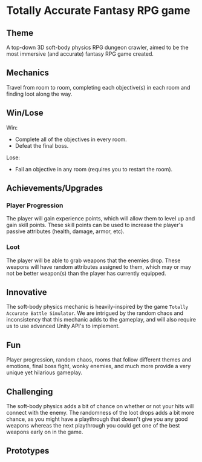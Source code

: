 # Totally Accurate Fantasy RPG game 

## Theme

A top-down 3D soft-body physics RPG dungeon crawler, aimed to be the most immersive (and accurate) fantasy RPG game created.

## Mechanics

Travel from room to room, completing each objective(s) in each room and finding loot along the way.

## Win/Lose

Win:
- Complete all of the objectives in every room.
- Defeat the final boss.

Lose:
- Fail an objective in any room (requires you to restart the room).

## Achievements/Upgrades

### Player Progression

The player will gain experience points, which will allow them to level up and gain skill points. These skill points can be used to increase the player's passive attributes (health, damage, armor, etc).

### Loot
The player will be able to grab weapons that the enemies drop. These weapons will have random attributes assigned to them, which may or may not be better weapon(s) than the player has currently equipped.

## Innovative

The soft-body physics mechanic is heavily-inspired by the game `Totally Accurate Battle Simulator`. We are intrigued by the random chaos and inconsistency that this mechanic adds to the gameplay, and will also require us to use advanced Unity API's to implement.

## Fun

Player progression, random chaos, rooms that follow different themes and emotions, final boss fight, wonky enemies, and much more provide a very unique yet hilarious gameplay.

## Challenging

The soft-body physics adds a bit of chance on whether or not your hits will connect with the enemy. The randomness of the loot drops adds a bit more chance, as you might have a playthrough that doesn't give you any good weapons whereas the next playthrough you could get one of the best weapons early on in the game.

## Prototypes

